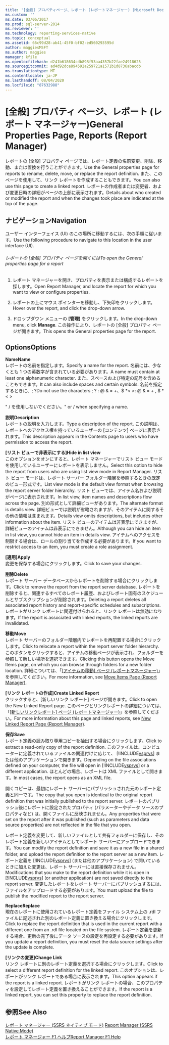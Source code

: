 ```yaml
---
title: '[全般] プロパティページ、レポート (レポートマネージャー) |Microsoft Docs'
ms.custom: ''
ms.date: 03/06/2017
ms.prod: sql-server-2014
ms.reviewer: ''
ms.technology: reporting-services-native
ms.topic: conceptual
ms.assetid: 66c99d28-ab41-45f0-bf02-ed560293595d
author: maggiesMSFT
ms.author: maggies
manager: kfile
ms.openlocfilehash: d241b618634cdb898f53aa4357b22fae24918625
ms.sourcegitcommit: ad4d92dce894592a259721a1571b1d8736abacdb
ms.translationtype: MT
ms.contentlocale: ja-JP
ms.lasthandoff: 08/04/2020
ms.locfileid: "87632988"
---
```

# <a name="general-properties-page-reports-report-manager"></a><span data-ttu-id="2b02a-102">[全般] プロパティ ページ、レポート (レポート マネージャー)</span><span class="sxs-lookup"><span data-stu-id="2b02a-102">General Properties Page, Reports (Report Manager)</span></span>
  <span data-ttu-id="2b02a-103">レポートの [全般] プロパティ ページでは、レポート定義の名前変更、削除、移動、または置換を行うことができます。</span><span class="sxs-lookup"><span data-stu-id="2b02a-103">Use the General properties page for reports to rename, delete, move, or replace the report definition.</span></span> <span data-ttu-id="2b02a-104">また、このページを使用して、リンク レポートを作成することもできます。</span><span class="sxs-lookup"><span data-stu-id="2b02a-104">You can also use this page to create a linked report.</span></span> <span data-ttu-id="2b02a-105">レポートの作成者または変更者、および変更日時の詳細がページの上部に表示されます。</span><span class="sxs-lookup"><span data-stu-id="2b02a-105">Details about who created or modified the report and when the changes took place are indicated at the top of the page.</span></span>  
  
## <a name="navigation"></a><span data-ttu-id="2b02a-106">ナビゲーション</span><span class="sxs-lookup"><span data-stu-id="2b02a-106">Navigation</span></span>  
 <span data-ttu-id="2b02a-107">ユーザー インターフェイス (UI) のこの場所に移動するには、次の手順に従います。</span><span class="sxs-lookup"><span data-stu-id="2b02a-107">Use the following procedure to navigate to this location in the user interface (UI).</span></span>  
  
###### <a name="to-open-the-general-properties-page-for-a-report"></a><span data-ttu-id="2b02a-108">レポートの [全般] プロパティ ページを開くには</span><span class="sxs-lookup"><span data-stu-id="2b02a-108">To open the General properties page for a report</span></span>  
  
1.  <span data-ttu-id="2b02a-109">レポート マネージャーを開き、プロパティを表示または構成するレポートを探します。</span><span class="sxs-lookup"><span data-stu-id="2b02a-109">Open Report Manager, and locate the report for which you want to view or configure properties.</span></span>  
  
2.  <span data-ttu-id="2b02a-110">レポートの上にマウス ポインターを移動し、下矢印をクリックします。</span><span class="sxs-lookup"><span data-stu-id="2b02a-110">Hover over the report, and click the drop-down arrow.</span></span>  
  
3.  <span data-ttu-id="2b02a-111">ドロップダウン メニューの **[管理]** をクリックします。</span><span class="sxs-lookup"><span data-stu-id="2b02a-111">In the drop-down menu, click **Manage**.</span></span> <span data-ttu-id="2b02a-112">この操作により、レポートの [全般] プロパティ ページが開きます。</span><span class="sxs-lookup"><span data-stu-id="2b02a-112">This opens the General properties page for the report.</span></span>  
  
## <a name="options"></a><span data-ttu-id="2b02a-113">Options</span><span class="sxs-lookup"><span data-stu-id="2b02a-113">Options</span></span>  
 <span data-ttu-id="2b02a-114">**Name**</span><span class="sxs-lookup"><span data-stu-id="2b02a-114">**Name**</span></span>  
 <span data-ttu-id="2b02a-115">レポートの名前を指定します。</span><span class="sxs-lookup"><span data-stu-id="2b02a-115">Specify a name for the report.</span></span> <span data-ttu-id="2b02a-116">名前には、少なくとも 1 つの英数字が含まれている必要があります。</span><span class="sxs-lookup"><span data-stu-id="2b02a-116">A name must contain at least one alphanumeric character.</span></span> <span data-ttu-id="2b02a-117">また、スペースおよび特定の記号を含めることもできます。</span><span class="sxs-lookup"><span data-stu-id="2b02a-117">It can also include spaces and certain symbols.</span></span> <span data-ttu-id="2b02a-118">名前を指定するときに、; ?</span><span class="sxs-lookup"><span data-stu-id="2b02a-118">Do not use the characters ; ?</span></span> <span data-ttu-id="2b02a-119">: \@ & = +、$ \*\< ></span><span class="sxs-lookup"><span data-stu-id="2b02a-119">: \@ & = + , $ \* \< ></span></span>  
  
 <span data-ttu-id="2b02a-120">" / を使用しないでください。</span><span class="sxs-lookup"><span data-stu-id="2b02a-120">" or / when specifying a name.</span></span>  
  
 <span data-ttu-id="2b02a-121">**説明**</span><span class="sxs-lookup"><span data-stu-id="2b02a-121">**Description**</span></span>  
 <span data-ttu-id="2b02a-122">レポートの説明を入力します。</span><span class="sxs-lookup"><span data-stu-id="2b02a-122">Type a description of the report.</span></span> <span data-ttu-id="2b02a-123">この説明は、レポートへのアクセス権を持っているユーザーの [コンテンツ] ページに表示されます。</span><span class="sxs-lookup"><span data-stu-id="2b02a-123">This description appears in the Contents page to users who have permission to access the report.</span></span>  
  
 <span data-ttu-id="2b02a-124">**[リスト ビューで非表示にする]**</span><span class="sxs-lookup"><span data-stu-id="2b02a-124">**Hide in list view**</span></span>  
 <span data-ttu-id="2b02a-125">このオプションをオンにすると、レポート マネージャーでリスト ビュー モードを使用しているユーザーにレポートを表示しません。</span><span class="sxs-lookup"><span data-stu-id="2b02a-125">Select this option to hide the report from users who are using list view mode in Report Manager.</span></span> <span data-ttu-id="2b02a-126">リスト ビュー モードは、レポート サーバー フォルダー階層を参照するときの既定のビュー形式です。</span><span class="sxs-lookup"><span data-stu-id="2b02a-126">List view mode is the default view format when browsing the report server folder hierarchy.</span></span> <span data-ttu-id="2b02a-127">リスト ビューでは、アイテム名および説明がページに表示されます。</span><span class="sxs-lookup"><span data-stu-id="2b02a-127">In list view, item names and descriptions flow across the page.</span></span> <span data-ttu-id="2b02a-128">別の形式として詳細ビューがあります。</span><span class="sxs-lookup"><span data-stu-id="2b02a-128">The alternate format is details view.</span></span> <span data-ttu-id="2b02a-129">詳細ビューでは説明が省略されますが、そのアイテムに関するその他の情報は含まれます。</span><span class="sxs-lookup"><span data-stu-id="2b02a-129">Details view omits descriptions, but includes other information about the item.</span></span> <span data-ttu-id="2b02a-130">リスト ビューのアイテムは非表示にできますが、詳細ビューのアイテムは非表示にできません。</span><span class="sxs-lookup"><span data-stu-id="2b02a-130">Although you can hide an item in list view, you cannot hide an item in details view.</span></span> <span data-ttu-id="2b02a-131">アイテムへのアクセスを制限する場合は、ロールの割り当てを作成する必要があります。</span><span class="sxs-lookup"><span data-stu-id="2b02a-131">If you want to restrict access to an item, you must create a role assignment.</span></span>  
  
 <span data-ttu-id="2b02a-132">**[適用]**</span><span class="sxs-lookup"><span data-stu-id="2b02a-132">**Apply**</span></span>  
 <span data-ttu-id="2b02a-133">変更を保存する場合にクリックします。</span><span class="sxs-lookup"><span data-stu-id="2b02a-133">Click to save your changes.</span></span>  
  
 <span data-ttu-id="2b02a-134">**削除**</span><span class="sxs-lookup"><span data-stu-id="2b02a-134">**Delete**</span></span>  
 <span data-ttu-id="2b02a-135">レポート サーバー データベースからレポートを削除する場合にクリックします。</span><span class="sxs-lookup"><span data-stu-id="2b02a-135">Click to remove the report from the report server database.</span></span> <span data-ttu-id="2b02a-136">レポートを削除すると、関連するすべてのレポート履歴、およびレポート固有のスケジュールとサブスクリプションが削除されます。</span><span class="sxs-lookup"><span data-stu-id="2b02a-136">Deleting a report deletes all associated report history and report-specific schedules and subscriptions.</span></span> <span data-ttu-id="2b02a-137">レポートがリンク レポートに関連付けられると、リンク レポートは無効になります。</span><span class="sxs-lookup"><span data-stu-id="2b02a-137">If the report is associated with linked reports, the linked reports are invalidated.</span></span>  
  
 <span data-ttu-id="2b02a-138">**移動**</span><span class="sxs-lookup"><span data-stu-id="2b02a-138">**Move**</span></span>  
 <span data-ttu-id="2b02a-139">レポート サーバーのフォルダー階層内でレポートを再配置する場合にクリックします。</span><span class="sxs-lookup"><span data-stu-id="2b02a-139">Click to relocate a report within the report server folder hierarchy.</span></span> <span data-ttu-id="2b02a-140">このボタンをクリックすると、アイテムの移動ページが表示され、フォルダーを参照して新しい場所を選択できます。</span><span class="sxs-lookup"><span data-stu-id="2b02a-140">Clicking this button opens the Move Items page, on which you can browse through folders for a new folder location.</span></span> <span data-ttu-id="2b02a-141">詳細については、「[[アイテムの移動] ページ &#40;レポートマネージャー&#41;](../../2014/reporting-services/move-items-page-report-manager.md)」を参照してください。</span><span class="sxs-lookup"><span data-stu-id="2b02a-141">For more information, see [Move Items Page &#40;Report Manager&#41;](../../2014/reporting-services/move-items-page-report-manager.md).</span></span>  
  
 <span data-ttu-id="2b02a-142">**[リンク レポートの作成]**</span><span class="sxs-lookup"><span data-stu-id="2b02a-142">**Create Linked Report**</span></span>  
 <span data-ttu-id="2b02a-143">クリックすると、[新しいリンク レポート] ページが開きます。</span><span class="sxs-lookup"><span data-stu-id="2b02a-143">Click to open the New Linked Report page.</span></span> <span data-ttu-id="2b02a-144">このページとリンクレポートの詳細については、「[[新しいリンクレポート] ページ &#40;レポートマネージャー&#41;](../../2014/reporting-services/new-linked-report-page-report-manager.md)」を参照してください。</span><span class="sxs-lookup"><span data-stu-id="2b02a-144">For more information about this page and linked reports, see [New Linked Report Page &#40;Report Manager&#41;](../../2014/reporting-services/new-linked-report-page-report-manager.md).</span></span>  
  
 <span data-ttu-id="2b02a-145">**保存**</span><span class="sxs-lookup"><span data-stu-id="2b02a-145">**Save**</span></span>  
 <span data-ttu-id="2b02a-146">レポート定義の読み取り専用コピーを抽出する場合にクリックします。</span><span class="sxs-lookup"><span data-stu-id="2b02a-146">Click to extract a read-only copy of the report definition.</span></span> <span data-ttu-id="2b02a-147">このファイルは、コンピューターに定義されているファイルの関連付けに応じて、 [!INCLUDE[vsprvs](../includes/vsprvs-md.md)] または他のアプリケーションで開きます。</span><span class="sxs-lookup"><span data-stu-id="2b02a-147">Depending on the file associations defined on your computer, the file will open in [!INCLUDE[vsprvs](../includes/vsprvs-md.md)] or a different application.</span></span> <span data-ttu-id="2b02a-148">ほとんどの場合、レポートは XML ファイルとして開きます。</span><span class="sxs-lookup"><span data-stu-id="2b02a-148">In most cases, the report opens as an XML file.</span></span>  
  
 <span data-ttu-id="2b02a-149">開くコピーは、最初にレポート サーバーにパブリッシュされた元のレポート定義と同一です。</span><span class="sxs-lookup"><span data-stu-id="2b02a-149">The copy that you open is identical to the original report definition that was initially published to the report server.</span></span> <span data-ttu-id="2b02a-150">レポートのパブリッシュ後にレポートに設定されたプロパティ (パラメーターやデータ ソースのプロパティなど) は、開くファイルに反映されません。</span><span class="sxs-lookup"><span data-stu-id="2b02a-150">Any properties that were set on the report after it was published (such as parameters and data source properties) are not reflected in the file that you open.</span></span>  
  
 <span data-ttu-id="2b02a-151">レポート定義を変更して、新しいファイルとして共有フォルダーに保存し、そのレポート定義を新しいアイテムとしてレポート サーバーにアップロードできます。</span><span class="sxs-lookup"><span data-stu-id="2b02a-151">You can modify the report definition and save it as a new file in a shared folder, and upload the report definition to the report server as a new item.</span></span> <span data-ttu-id="2b02a-152">レポート定義を [!INCLUDE[vsprvs](../includes/vsprvs-md.md)] (または他のアプリケーション) で開いているときに加えた変更は、レポート サーバーには直接保存されません。</span><span class="sxs-lookup"><span data-stu-id="2b02a-152">Modifications that you make to the report definition while it is open in [!INCLUDE[vsprvs](../includes/vsprvs-md.md)] (or another application) are not saved directly to the report server.</span></span> <span data-ttu-id="2b02a-153">変更したレポートをレポート サーバーにパブリッシュするには、ファイルをアップロードする必要があります。</span><span class="sxs-lookup"><span data-stu-id="2b02a-153">You must upload the file to publish the modified report to the report server.</span></span>  
  
 <span data-ttu-id="2b02a-154">**Replace**</span><span class="sxs-lookup"><span data-stu-id="2b02a-154">**Replace**</span></span>  
 <span data-ttu-id="2b02a-155">現在のレポートに使用されているレポート定義をファイル システム上の .rdl ファイルに記述された別のレポート定義に置き換える場合にクリックします。</span><span class="sxs-lookup"><span data-stu-id="2b02a-155">Click to replace the report definition that is used in the current report with a different one from an .rdl file located on the file system.</span></span> <span data-ttu-id="2b02a-156">レポート定義を更新する場合、更新の完了後にデータ ソースの設定を再設定する必要があります。</span><span class="sxs-lookup"><span data-stu-id="2b02a-156">If you update a report definition, you must reset the data source settings after the update is complete.</span></span>  
  
 <span data-ttu-id="2b02a-157">**[リンクの変更]**</span><span class="sxs-lookup"><span data-stu-id="2b02a-157">**Change Link**</span></span>  
 <span data-ttu-id="2b02a-158">リンク レポートに別のレポート定義を選択する場合にクリックします。</span><span class="sxs-lookup"><span data-stu-id="2b02a-158">Click to select a different report definition for the linked report.</span></span> <span data-ttu-id="2b02a-159">このオプションは、レポートがリンク レポートである場合に表示されます。</span><span class="sxs-lookup"><span data-stu-id="2b02a-159">This option appears if the report is a linked report.</span></span> <span data-ttu-id="2b02a-160">レポートがリンク レポートの場合、このプロパティを設定してレポート定義を置き換えることができます。</span><span class="sxs-lookup"><span data-stu-id="2b02a-160">If the report is a linked report, you can set this property to replace the report definition.</span></span>  
  
## <a name="see-also"></a><span data-ttu-id="2b02a-161">参照</span><span class="sxs-lookup"><span data-stu-id="2b02a-161">See Also</span></span>  
 <span data-ttu-id="2b02a-162">[レポート マネージャー &#40;SSRS ネイティブ モード&#41;](../../2014/reporting-services/report-manager-ssrs-native-mode.md) </span><span class="sxs-lookup"><span data-stu-id="2b02a-162">[Report Manager  &#40;SSRS Native Mode&#41;](../../2014/reporting-services/report-manager-ssrs-native-mode.md) </span></span>  
 [<span data-ttu-id="2b02a-163">レポート マネージャー F1 ヘルプ</span><span class="sxs-lookup"><span data-stu-id="2b02a-163">Report Manager F1 Help</span></span>](../../2014/reporting-services/report-manager-f1-help.md)  
  
  
